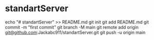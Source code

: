 # standartServer

echo "# standartServer" >> README.md
git init
git add README.md
git commit -m "first commit"
git branch -M main
git remote add origin git@github.com:Jackabc911/standartServer.git
git push -u origin main

